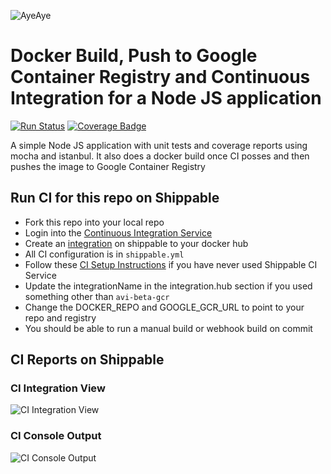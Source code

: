 ![AyeAye](https://github.com/shippableSamples/node-build-push-docker-gcr/blob/master/public/resources/images/captain.png)

# Docker Build, Push to Google Container Registry and Continuous Integration for a Node JS application
[![Run Status](https://api.shippable.com/projects/5885b599cbf4491200910e17/badge?branch=master)](https://app.shippable.com/projects/5885b599cbf4491200910e17)
[![Coverage Badge](https://api.shippable.com/projects/5885b599cbf4491200910e17/coverageBadge?branch=master)](https://app.shippable.com/projects/5885b599cbf4491200910e17)


A simple Node JS application with unit tests and coverage reports using mocha 
and istanbul. It also does a docker build once CI posses and then pushes the image
to Google Container Registry

## Run CI for this repo on Shippable
* Fork this repo into your local repo
* Login into the [Continuous Integration Service](wwww.shippable.com) 
* Create an [integration](http://docs.shippable.com/integrations/imageRegistries/gcr/) on shippable to your docker hub
* All CI configuration is in `shippable.yml`
* Follow these [CI Setup Instructions](http://docs.shippable.com/ci/runFirstBuild/) if you have never used Shippable CI Service
* Update the integrationName in the integration.hub section if you used something other than `avi-beta-gcr`
* Change the DOCKER_REPO and GOOGLE_GCR_URL to point to your repo and registry
* You should be able to run a manual build or webhook build on commit

## CI Reports on Shippable

### CI Integration View
![CI Integration View](https://github.com/shippableSamples/node-build-push-docker-gcr/blob/master/public/resources/images/integration.jpg)

### CI Console Output
![CI Console Output](https://github.com/shippableSamples/node-build-push-docker-gcr/blob/master/public/resources/images/console.jpg)

